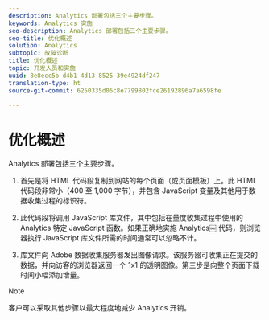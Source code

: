 ```yaml
---
description: Analytics 部署包括三个主要步骤。
keywords: Analytics 实施
seo-description: Analytics 部署包括三个主要步骤。
seo-title: 优化概述
solution: Analytics
subtopic: 故障诊断
title: 优化概述
topic: 开发人员和实施
uuid: 8e8ecc5b-d4b1-4d13-8525-39e4924df247
translation-type: ht
source-git-commit: 6250335d05c8e7799802fce26192896a7a6598fe

---
```



# 优化概述

Analytics 部署包括三个主要步骤。

1. 首先是将 HTML 代码段复制到网站的每个页面（或页面模板）上。此 HTML 代码段非常小（400 至 1,000 字节），并包含 JavaScript 变量及其他用于数据收集过程的标识符。
1. 此代码段将调用 JavaScript 库文件，其中包括在量度收集过程中使用的 Analytics 特定 JavaScript 函数。如果正确地实施 Analytics￼ 代码，则浏览器执行 JavaScript 库文件所需的时间通常可以忽略不计。

1. 库文件向 Adobe 数据收集服务器发出图像请求。该服务器可收集正在提交的数据，并向访客的浏览器返回一个 1x1 的透明图像。第三步是向整个页面下载时间小幅添加增量。

>[!NOTE]
>
>客户可以采取其他步骤以最大程度地减少 Analytics 开销。


